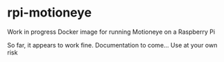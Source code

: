 # rpi-motioneye

Work in progress Docker image for running Motioneye on a Raspberry Pi

So far, it appears to work fine. Documentation to come... Use at your own risk
